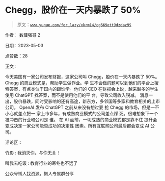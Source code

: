 # Chegg，股价在一天内暴跌了 50%

> 原文：[`www.yuque.com/for_lazy/xkrm14/cg569ott9dzdaz99`](https://www.yuque.com/for_lazy/xkrm14/cg569ott9dzdaz99)

作者： 数藏强哥 2

日期：2023-05-03

点赞数：28

正文：

今天美国有一家公司发布财报，这家公司叫 Chegg，股价在一天内暴跌了 50%。 Chegg 的商业模式是，帮助学生做作业。学 生不会做的题可以到他们的平台上搜索答案，有点类似于国内的跟谁学。他们的 CEO 在财报会上说，越来越多的学生使用 ChatGPT 找答案，而不是使用他们的平 台，导致公司收入锐减。 消息一出，股价暴跌，同时受影响的还有高途，新东方，多邻国等多家和教育相关的上市公司。 OpenAl 发布 ChatGPT 之前从来没有想过要 抢 Chegg 的市场，但是一不小心就差点把一 家上市多年，有成熟商业模式的公司差点踩 死。很难想象下一个被冲击的行业和公司是 谁。 在 AI 面前，一切成熟的商业模式都是靠不住 提升会变成决定一家公司能否成功的决定性 因素。所有互联网公司最后都会变成 AI 公 司。

评论区：

竹影 : 我消灭你，与你无关！

叫我去吃饭 : 教育行业的寒冬也不远了

公众号懒人找资源，懒人专属群分享

